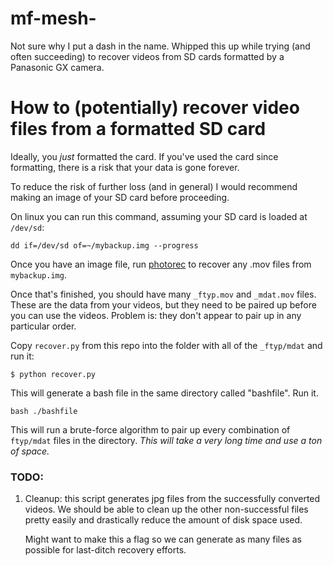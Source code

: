 # mf-mesh-

Not sure why I put a dash in the name.  Whipped this up while trying (and often
succeeding) to recover videos from SD cards formatted by a Panasonic GX camera.

# How to (potentially) recover video files from a formatted SD card

Ideally, you *just* formatted the card.  If you've used the card since formatting,
there is a risk that your data is gone forever.

To reduce the risk of further loss (and in general) I would recommend making an 
image of your SD card before proceeding.

On linux you can run this command, assuming your SD card is loaded at `/dev/sd`:
```
dd if=/dev/sd of=~/mybackup.img --progress
```

Once you have an image file, run [photorec](https://wiki.archlinux.org/index.php/file_recovery#Testdisk_and_PhotoRec)
to recover any .mov files from `mybackup.img`.

Once that's finished, you should have many `_ftyp.mov` and `_mdat.mov` files. 
These are the data from your videos, but they need to be paired up before you 
can use the videos.  Problem is: they don't appear to pair up in any particular 
order.

Copy `recover.py` from this repo into the folder with all of the `_ftyp/mdat` 
and run it:

```
$ python recover.py
```

This will generate a bash file in the same directory called "bashfile".  Run it.

```
bash ./bashfile
```

This will run a brute-force algorithm to pair up every combination of 
`ftyp/mdat` files in the directory.  *This will take a very long time 
and use a ton of space.* 

### TODO:
1) Cleanup: this script generates jpg files from the successfully 
converted videos.  We should be able to clean up the other non-successful 
files pretty easily and drastically reduce the amount of disk space used.  

   Might want to make this a flag so we can generate as many files as
possible for last-ditch recovery efforts.

